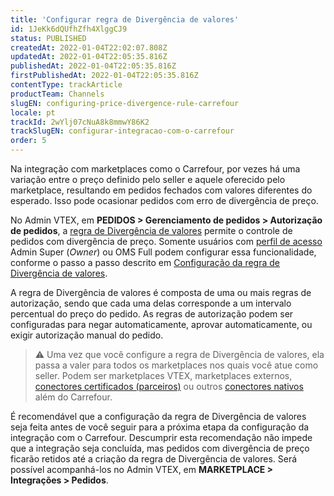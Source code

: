```yaml
---
title: 'Configurar regra de Divergência de valores'
id: 1JeKk6dQUfhZfh4XlggCJ9
status: PUBLISHED
createdAt: 2022-01-04T22:02:07.808Z
updatedAt: 2022-01-04T22:05:35.816Z
publishedAt: 2022-01-04T22:05:35.816Z
firstPublishedAt: 2022-01-04T22:05:35.816Z
contentType: trackArticle
productTeam: Channels
slugEN: configuring-price-divergence-rule-carrefour
locale: pt
trackId: 2wYlj07cNuA8k8mmwY86K2
trackSlugEN: configurar-integracao-com-o-carrefour
order: 5
---
```


Na integração com marketplaces como o Carrefour, por vezes há uma variação entre o preço definido pelo seller e aquele oferecido pelo marketplace, resultando em pedidos fechados com valores diferentes do esperado. Isso pode ocasionar pedidos com erro de divergência de preço.

No Admin VTEX, em **PEDIDOS > Gerenciamento de pedidos > Autorização de pedidos**, a [regra de Divergência de valores](https://help.vtex.com/pt/tutorial/regra-de-divergencia-de-valores--6RlFLhD1rIRRshl83KnCjW) permite o controle de pedidos com divergência de preço. Somente usuários com [perfil de acesso](https://help.vtex.com/pt/tutorial/perfis-de-acesso--7HKK5Uau2H6wxE1rH5oRbc) Admin Super (_Owner_) ou OMS Full podem configurar essa funcionalidade, conforme o passo a passo descrito em [Configuração da regra de Divergência de valores](https://help.vtex.com/pt/tutorial/configuracao-da-regra-de-divergencia-de-valores--awAKP0sS5J8jgLs2g7pPe).

A regra de Divergência de valores é composta de uma ou mais regras de autorização, sendo que cada uma delas corresponde a um intervalo percentual do preço do pedido. As regras de autorização podem ser configuradas para negar automaticamente, aprovar automaticamente, ou exigir autorização manual do pedido. 

> ⚠️ Uma vez que você configure a regra de Divergência de valores, ela passa a valer para todos os marketplaces nos quais você atue como seller. Podem ser marketplaces VTEX, marketplaces externos, <a href= "https://help.vtex.com/pt/tutorial/estrategias-de-marketplace-na-vtex--tutorials_402#integrado-a-conector-certificado-parceiro">conectores certificados (parceiros)</a> ou outros <a href= "https://help.vtex.com/pt/tutorial/estrategias-de-marketplace-na-vtex--tutorials_402#integrado-a-conector-nativo-vtex">conectores nativos</a> além do Carrefour.

É recomendável que a configuração da regra de Divergência de valores seja feita antes de você seguir para a próxima etapa da configuração da integração com o Carrefour. Descumprir esta recomendação não impede que a integração seja concluída, mas pedidos com divergência de preço ficarão retidos até a criação da regra de Divergência de valores. Será possível acompanhá-los no Admin VTEX, em **MARKETPLACE > Integrações > Pedidos**.

